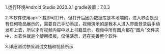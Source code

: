 1.运行环境Android Studio 2020.3.1
gradle设置：7.0.3

2.本软件使用apk下载即可打开，但打开后因为数据库是本地端的，进入界面是没有任何物品展示的，需要自己手动添加，视频演示的是我本人进入界面登录后手动发布上去，所以才有视频内容中以上书籍显示，视频中所有图片都在“图片”文件夹中，本软件就是个使用模板，仅供演示，还在完善整个软件

3.详细测试参照测试文档和视频所示
